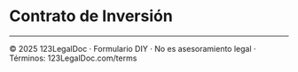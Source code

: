 # Contrato de Inversión

---
© 2025 123LegalDoc · Formulario DIY · No es asesoramiento legal · Términos: 123LegalDoc.com/terms
